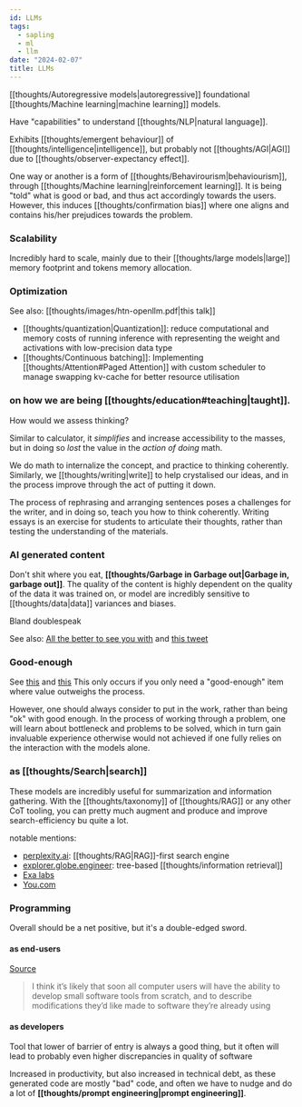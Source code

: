 ```yaml
---
id: LLMs
tags:
  - sapling
  - ml
  - llm
date: "2024-02-07"
title: LLMs
---
```


[[thoughts/Autoregressive models|autoregressive]] foundational [[thoughts/Machine learning|machine learning]] models.

Have "capabilities" to understand [[thoughts/NLP|natural language]].

Exhibits [[thoughts/emergent behaviour]] of [[thoughts/intelligence|intelligence]], but probably not [[thoughts/AGI|AGI]] due to [[thoughts/observer-expectancy effect]].

One way or another is a form of [[thoughts/Behavirourism|behaviourism]], through [[thoughts/Machine learning|reinforcement learning]]. It is being "told" what is good or bad, and thus act accordingly towards the users. However, this induces [[thoughts/confirmation bias]] where one aligns and contains his/her prejudices towards the problem.

### Scalability

Incredibly hard to scale, mainly due to their [[thoughts/large models|large]] memory footprint and tokens memory allocation.

### Optimization

See also: [[thoughts/images/htn-openllm.pdf|this talk]]

- [[thoughts/quantization|Quantization]]: reduce computational and memory costs of running inference with representing the weight and activations with low-precision data type
- [[thoughts/Continuous batching]]: Implementing [[thoughts/Attention#Paged Attention]] with custom scheduler to manage swapping kv-cache for better resource utilisation

### on how we are being [[thoughts/education#teaching|taught]].

How would we assess thinking?

Similar to calculator, it _simplifies_ and increase accessibility to the masses, but in doing so _lost_ the value in the _action of doing_ math.

We do math to internalize the concept, and practice to thinking coherently. Similarly, we [[thoughts/writing|write]] to help crystalised our ideas, and in the process improve through the act of putting it down.

The process of rephrasing and arranging sentences poses a challenges for the writer, and in doing so, teach you how to think coherently. Writing essays is an exercise for students to articulate their thoughts, rather than testing the understanding of the materials.


### AI generated content

Don't shit where you eat, **[[thoughts/Garbage in Garbage out|Garbage in, garbage out]]**. The quality of the content is highly dependent on the quality of the data it was trained on, or model are incredibly sensitive to [[thoughts/data|data]] variances and biases.

Bland doublespeak

See also: [All the better to see you with](https://www.kernelmag.io/2/all-the-better-to-see-you) and [this tweet](https://twitter.com/paulg/status/1761801995302662175)

### Good-enough

See [this](https://twitter.com/jachiam0/status/1598448668537155586) and [this](https://twitter.com/gordonbrander/status/1600469469419036675)
This only occurs if you only need a "good-enough" item where value outweighs the process.

However, one should always consider to put in the work, rather than being "ok" with good enough. In the process of working through a problem, one will learn about bottleneck and problems to be solved, which in turn gain invaluable experience otherwise would not achieved if one fully relies on the interaction with the models alone.

### as [[thoughts/Search|search]]

These models are incredibly useful for summarization and information gathering. With the [[thoughts/taxonomy]] of [[thoughts/RAG]] or any other CoT tooling, you can pretty much augment and produce and improve search-efficiency bu quite a lot.

notable mentions:

- [perplexity.ai](https://perplexity.ai/): [[thoughts/RAG|RAG]]-first search engine
- [explorer.globe.engineer](https://explorer.globe.engineer/): tree-based [[thoughts/information retrieval]]
- [Exa labs](https://twitter.com/ExaAiLabs)
- [You.com](https://you.com/?chatMode=default)

### Programming

Overall should be a net positive, but it's a double-edged sword.

#### as end-users

[Source](https://www.geoffreylitt.com/2023/03/25/llm-end-user-programming.html)

> I think it’s likely that soon all computer users will have the ability to develop small software tools from scratch, and to describe modifications they’d like made to software they’re already using

#### as developers

Tool that lower of barrier of entry is always a good thing, but it often will lead to probably even higher discrepancies in quality of software

Increased in productivity, but also increased in technical debt, as these generated code are mostly "bad" code, and often we have to nudge and do a lot of **[[thoughts/prompt engineering|prompt engineering]]**.
